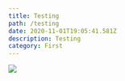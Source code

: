 ```yaml
---
title: Testing
path: /testing
date: 2020-11-01T19:05:41.581Z
description: Testing
category: First
---
```

![](/img/fire.jpg)